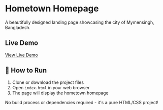 # Hometown Homepage

A beautifully designed landing page showcasing the city of Mymensingh, Bangladesh.

## Live Demo

[View Live Demo](https://hometown-homepage-23.netlify.app/)

## 🚀 How to Run

1. Clone or download the project files
2. Open `index.html` in your web browser
3. The page will display the hometown homepage

No build process or dependencies required - it's a pure HTML/CSS project!